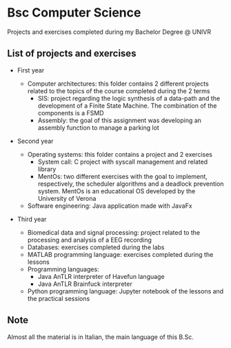 # Bsc Computer Science
Projects and exercises completed during my Bachelor Degree @ UNIVR

## List of projects and exercises
- First year
    - Computer architectures: this folder contains 2 different projects related to the topics of the course completed during the 2 terms
        - SIS: project regarding the logic synthesis of a data-path and the development of a Finite State Machine. The combination of the components is a FSMD
        - Assembly: the goal of this assignment was developing an assembly function to manage a parking lot

- Second year
    - Operating systems: this folder contains a project and 2 exercises
        - System call: C project with syscall management and related library
        - MentOs: two different exercises with the goal to implement, respectively, the scheduler algorithms and a deadlock prevention system. MentOs is an educational OS developed by the University of Verona
    - Software engineering: Java application made with JavaFx

- Third year
    - Biomedical data and signal processing: project related to the processing and analysis of a EEG recording
    - Databases: exercises completed during the labs
    - MATLAB programming language: exercises completed during the lessons
    - Programming languages: 
        - Java AnTLR interpreter of Havefun language
        - Java AnTLR Brainfuck interpreter
    - Python programming language: Jupyter notebook of the lessons and the practical sessions

## Note
Almost all the material is in Italian, the main language of this B.Sc.
